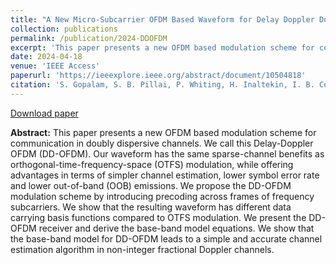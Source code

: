 ```yaml
---
title: "A New Micro-Subcarrier OFDM Based Waveform for Delay Doppler Domain Communication"
collection: publications
permalink: /publication/2024-DDOFDM
excerpt: 'This paper presents a new OFDM based modulation scheme for communication in doubly dispersive channels. We call this Delay-Doppler OFDM (DD-OFDM). Our waveform has the same sparse-channel benefits as orthogonal-time-frequency-space (OTFS) modulation, while offering advantages in terms of simpler channel estimation, lower symbol error rate and lower out-of-band (OOB) emissions. We propose the DD-OFDM modulation scheme by introducing precoding across frames of frequency subcarriers. We show that the resulting waveform has different data carrying basis functions compared to OTFS modulation. We present the DD-OFDM receiver and derive the base-band model equations. We show that the base-band model for DD-OFDM leads to a simple and accurate channel estimation algorithm in non-integer fractional Doppler channels.'
date: 2024-04-18
venue: 'IEEE Access'
paperurl: 'https://ieeexplore.ieee.org/abstract/document/10504818'
citation: 'S. Gopalam, S. B. Pillai, P. Whiting, H. Inaltekin, I. B. Collings and S. V. Hanly, &quot;A New Micro-Subcarrier OFDM-Based Waveform for Delay Doppler Domain Communication,&quot; in <i>IEEE Access</i>, vol. 12, pp. 57879-57894, 2024, doi: 10.1109/ACCESS.2024.3390682.' 
---
```


[Download paper](https://ieeexplore.ieee.org/iel7/6287639/6514899/10504818.pdf)

**Abstract:** This paper presents a new OFDM based modulation scheme for communication in doubly dispersive channels. We call this Delay-Doppler OFDM (DD-OFDM). Our waveform has the same sparse-channel benefits as orthogonal-time-frequency-space (OTFS) modulation, while offering advantages in terms of simpler channel estimation, lower symbol error rate and lower out-of-band (OOB) emissions. We propose the DD-OFDM modulation scheme by introducing precoding across frames of frequency subcarriers. We show that the resulting waveform has different data carrying basis functions compared to OTFS modulation. We present the DD-OFDM receiver and derive the base-band model equations. We show that the base-band model for DD-OFDM leads to a simple and accurate channel estimation algorithm in non-integer fractional Doppler channels.

<!-- Recommended citation: 'S. Gopalam, S. V. Hanly and P. Whiting,  &quot;Distributed Resource Allocation and Flow Control Algorithms for mmWave IAB Networks,&quot; in <i>IEEE/ACM Transactions on Networking</i>, vol. 31, no. 6, pp. 3175-3190, Dec. 2023.' -->